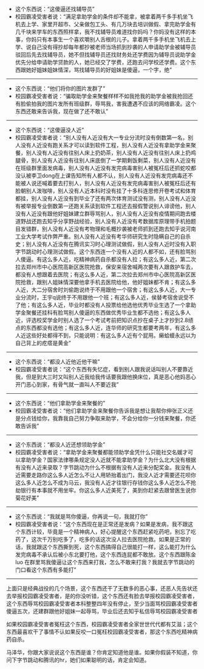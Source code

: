 * 这个东西说：“这傻逼还找辅导员”
* 校园霸凌受害者说：“满足拿助学金的条件却不能拿，被拿着两千多手机坐飞机去上学、家里开超市、父亲做包工头、有几万块去培训做假、拿完助学金有几千块来学车的东西照样拿，我不找辅导员难道找你妈吗？你妈没有这样的本事，你妈只有本事生一个喜欢嚼别人舌根的儿子。拿着两千多手机坐飞机去上学、说自己没有得抄却每年都抄被老师当场抓到抄袭的人申请助学金被辅导员驳回后先去找辅导员，她不但找辅导员还找财务处还学费因为辅导员说助学金优先分给申请助学贷款的人，她已经交了学费，还跑去问学校还学费。这个东西跟她好姐妹姐妹情深，骂找辅导员的好姐妹是傻逼，一个字，绝”

---

* 这个东西说：“他们将你的图片发群了”
* 校园霸凌受害者说：“骗取助学金来聚餐样样不如我抢我的助学金被我抢回还有脸偷拍我的图片发所有班级群，辱骂我，害我遭遇不应该的网络霸凌。这个东西还敢来告诉我，现在做了还不敢认”

---

* 这个东西说：“这傻逼没人近”
* 校园霸凌受害者说：“别人没有人近没有大一专业分流时没有倒数第一名，别人没有人近没有跑关系才可以读到软件工程，别人没有人近没有拿助学金来聚餐，别人没有人近没有往别人床上扔奶茶，别人没有人近没有往别人床上扔鸡腿骨，别人没有人近没有往别人床底倒了一学期剩饭剩菜，别人没有人近没有在班级群里面发病毒，别人没有人近没有发完病毒害别人被冤枉后还抓蛇咬都没认被李卫dong在上课告知所有人都不认，别人没有人近没有发完病毒还不能被人说还喊着要去打别人，别人没有人近没有发完病毒害别人被冤枉后还有脸朝别人泼咖啡，别人没有人近本科时没有挂了十多科连思修开卷考试和体育都挂，别人没有人近没有到毕业了还有两次体育测试没有测，别人没有人近没有被举报专业倒数第一还跑关系读到软件工程还去报假警说别人诽谤他，别人没有人近没有跟他好姐妹建立群辱骂别人，别人没有人近没有疫情期间跑去楼道野战还跑去知乎分享野战经验，别人没有人近没有考数据库原理带手机拍题目发错群，别人没有人近没有考物理和毛概抄袭被老师抓到还跑去知乎说河南工业大学考试作弊严重。别人没有人近没有考华师研究生时隐瞒自己的自杀史；别人没有人近没有在腾讯实习时心理测试做假，别人没有人近时没有入职字节跳动时心理测试做假。这个东西连一个没有人近的人都不如，还有脸骂别人傻逼。有这么多人近，吃精神病药自杀都没有人拉；有这么多人近，第二次拉去郑州市中心医院高新区医院抢救，保安来宿舍喊两次要有人跟救护车去，都没有人想跟着去医院；有这么多人近，第二次拉去郑州市中心医院高新区医院抢救，跟别人姐妹情深要他拿手机去医院给他，他好姐妹都不肯；有这么多人近，大二分宿舍时刘偷跑说终于不用跟他一个宿舍；有这么多人近，大一专业分流时，王宇q说终于不用跟他一个班；有这么多人近，侯替考宿舍说受不了他；有这么多人近，毕业时都没有人投票给他选他优秀毕业生选了一个拿助学金聚餐还挂科有脸骂别人傻逼的东西做优秀毕业生都不选他；有这么多人近，评选校奖学金时别人选了一个考试考前把知识点抄在桌子上才抄到2.8绩点的东西都没有选他；有这么多人近，连华师的研究生都要考两年，有这么多人近这些好处都得不到，只能说明：有这么多人近有个屁用。癞蛤蟆永远以为自己背上的疙瘩是黄金”

---

* 这个东西说：“都没人近他近他干嘛”
* 校园霸凌受害者说：“这个东西有失忆症，看到别人跟我说话叫别人不要靠近我，但是到大三时又叫别人近我给我传话要我跟他换床位，真是恶心他妈恶心开门恶心到家，有骨气就一直叫人不要近我”
  
---

* 这个东西说：“他们拿助学金来聚餐的”
* 校园霸凌受害者说：“他们拿助学金来聚餐你告诉我是想让我帮你伸张正义还是分点钱给你，我靠我自己努力争取来助学，不会分给你一分钱来聚餐，你还敢告诉我”

---

* 这个东西说：“都没人近还想领助学金”
* 校园霸凌受害者说：“拿助学金来聚餐都能领助学金凭什么只能社交名媛才可以拿助学金？国家法律哪条规定没人近就不能拿助学金？为什么北大没有根据有没有人近来录取？字节跳动为什么不根据有没有人近来分配奖金。我没有人近需要走路你这么多人近怎么不让人用轿抬着出门，我没人近才需要还花呗你这么多人近怎么不成为马云，我没有人近才往银行存钱你这么多人近怎么不抢劫银行有本事就不用坐牢。你这么多人近美死了，美到你赶紧去跟曾医生说你菊花好美”

---

* 这个东西说：“我就是骂你傻逼，你再说一句，我就打你”
* 校园霸凌受害者说：“这个东西现在是正常还是发病？如果是发病，我不跟这个东西计较，毕竟是一个精神病人，好心提醒这个东西赶紧吃药吧，别忘了吃药了，这次千万别吃多了，吃多的话这次没人拉去医院抢救。如果是正常的话，我就跟这个东西撕到死，这个东西搞得自己很能打一样，这么能打为什么发完病毒不承认后被小东北要打他，这个东西连屁都不敢放。这个东西跟陈金luo 在群里骂我傻逼让这个东西来打我，怎么不敢来打我？我就去字节跳动的门口看这个东西有多能打”

---

上面只是经典战役的几个场景，这个东西还干了无数多的恶心事，还恶人先告状还去举报校园霸凌受害者，是的你没听错，这个东西还有脸去举报校园霸凌受害者，这个东西辱骂校园霸凌受害者本科整整四年没有停止，至少当面骂校园霸凌受害者傻逼五次，还建群跟他好姐妹一起辱骂，毕业后还去知乎私信辱骂校园霸凌受害者

如果校园霸凌受害者冤枉这个东西，校园霸凌受害者全家世世代代都有艾滋；这个东西最喜欢干了事情不认如果反咬一口冤枉校园霸凌受害者，那这个东西吃精神病药自杀。

马泽华，你跟大家说说这个东西是谁？你肯定知道他是谁。如果你假装不知道，你问下字节跳动和腾讯的hr，她们如果聪明的话，肯定会知道。
